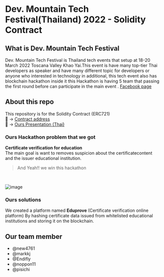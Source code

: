 # **Dev. Mountain Tech Festival(Thailand) 2022 - Solidity Contract**


## What is Dev. Mountain Tech Festival  

Dev. Mountain Tech Festival is Thailand tech events that setup at
18-20 March 2022 Toscana Valley Khao Yai.This event is have many top-tier Thai developers as speaker and have many different topic for developers or anyone who interested in technology
in additional, this tech event also has blockchain hackathon inside it
this Hackathon is having 5 team that passing the first round before can participate in the main event .
[Facebook page](https://www.facebook.com/devmountaintechfestival/?ref=page_internal)
## About this repo
This repository is for the Solidity Contract (ERC721) <br>
:bookmark_tabs: -> [Contract address](https://testnet.bscscan.com/address/0x4b5e5d9fe104722e75b9b671a20efa31c9d2bd75#code) <br>
:newspaper: ->        [Ours Presentation (Thai)](https://docs.google.com/presentation/d/16d5bD5Ru74sfditDaeJPu73X5vpyMydQS6dL8hUu3EQ/edit#slide=id.g11e4d075bea_1_27)
### Ours Hackathon problem that we got
**Certificate verification for education** <br> 
The main goal is want to removes suspicion about the certificatecontent and the issuer educational institution.
> And Yeah!! we win this hackathon 
<br>

![image](https://user-images.githubusercontent.com/30498964/168614013-f3be9e2c-c360-4fbd-9f85-6d24a635f407.png)

### Ours solutions
We created a platform named **Eduprove** (Certificate verification online platform)
By hashing certificate data issued from whitelisted educational institutions and storing it on the blockchain.


## Our team member

* @new4761 
* @markkj 
* @Endifly
* @noppon11
* @pisichi
